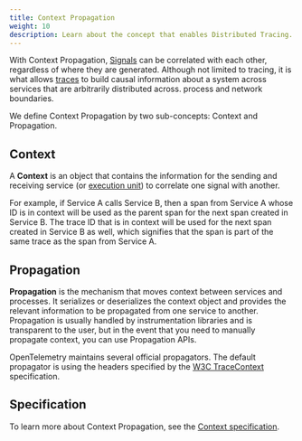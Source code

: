 ```yaml
---
title: Context Propagation
weight: 10
description: Learn about the concept that enables Distributed Tracing.
---
```


With Context Propagation, [Signals](/docs/concepts/signals) can be correlated
with each other, regardless of where they are generated. Although not limited to
tracing, it is what allows [traces](/docs/concepts/signals/traces) to build
causal information about a system across services that are arbitrarily
distributed across. process and network boundaries.

We define Context Propagation by two sub-concepts: Context and Propagation.

## Context

A **Context** is an object that contains the information for the sending and
receiving service (or
[execution unit](/docs/specs/otel/glossary/#execution-unit)) to correlate one
signal with another.

For example, if Service A calls Service B, then a span from Service A whose ID
is in context will be used as the parent span for the next span created in
Service B. The trace ID that is in context will be used for the next span
created in Service B as well, which signifies that the span is part of the same
trace as the span from Service A.

## Propagation

**Propagation** is the mechanism that moves context between services and
processes. It serializes or deserializes the context object and provides the
relevant information to be propagated from one service to another. Propagation
is usually handled by instrumentation libraries and is transparent to the user,
but in the event that you need to manually propagate context, you can use
Propagation APIs.

OpenTelemetry maintains several official propagators. The default propagator is
using the headers specified by the
[W3C TraceContext](https://www.w3.org/TR/trace-context/) specification.

## Specification

To learn more about Context Propagation, see the
[Context specification](/docs/specs/otel/context/).
